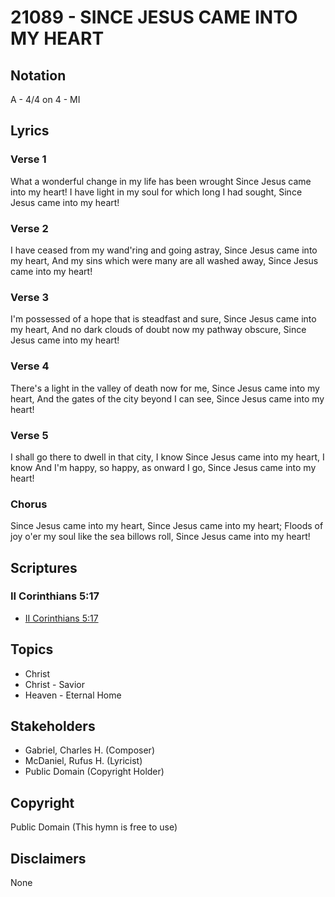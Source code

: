 # 21089 - SINCE JESUS CAME INTO MY HEART

## Notation

A - 4/4 on 4 - MI

## Lyrics

### Verse 1

What a wonderful change in my life has been wrought Since Jesus came into my heart! I have light in my soul for which long I had sought, Since Jesus came into my heart!

### Verse 2

I have ceased from my wand'ring and going astray, Since Jesus came into my heart, And my sins which were many are all washed away, Since Jesus came into my heart!

### Verse 3

I'm possessed of a hope that is steadfast and sure, Since Jesus came into my heart, And no dark clouds of doubt now my pathway obscure, Since Jesus came into my heart!


### Verse 4

There's a light in the valley of death now for me, Since Jesus came into my heart, And the gates of the city beyond I can see, Since Jesus came into my heart!


### Verse 5

I shall go there to dwell in that city, I know Since Jesus came into my heart, I know And I'm happy, so happy, as onward I go, Since Jesus came into my heart!

### Chorus

Since Jesus came into my heart, Since Jesus came into my heart; Floods of joy o'er my soul like the sea billows roll, Since Jesus came into my heart!


## Scriptures

### II Corinthians 5:17

- [II Corinthians 5:17](https://www.biblegateway.com/passage/?search=II%20Corinthians%205%3A17)


## Topics

- Christ
- Christ - Savior
- Heaven - Eternal Home

## Stakeholders

- Gabriel, Charles H. (Composer)
- McDaniel, Rufus H. (Lyricist)
- Public Domain (Copyright Holder)

## Copyright

Public Domain
(This hymn is free to use)

## Disclaimers

None


